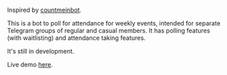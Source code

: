 Inspired by [countmeinbot](https://github.com/whipermr5/countmeinbot).

This is a bot to poll for attendance for weekly events, intended for separate Telegram groups of regular and casual members. It has polling features (with waitlisting) and attendance taking features.

It's still in development.

Live demo [here](https://telegram.me/nuspicklebot).
